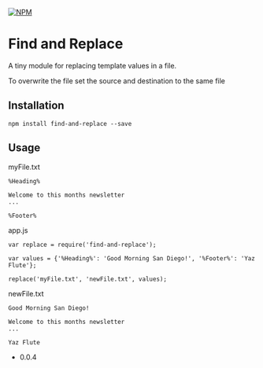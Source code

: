 [![NPM](https://nodei.co/npm/find-and-replace.png?compact=true)](https://nodei.co/npm/find-and-replace/)

Find and Replace
=========

A tiny module for replacing template values in a file.

To overwrite the file set the source and destination to the same file

## Installation
  ```
  npm install find-and-replace --save
  ```

## Usage
  myFile.txt
  ```
  %Heading%
  
  Welcome to this months newsletter
  ...
  
  %Footer%
  ```
    
  app.js
  ```JS
  var replace = require('find-and-replace');
  
  var values = {'%Heading%': 'Good Morning San Diego!', '%Footer%': 'Yaz Flute'};
  
  replace('myFile.txt', 'newFile.txt', values);
  ```
  
  newFile.txt
  ```
  Good Morning San Diego!
  
  Welcome to this months newsletter
  ...
  
  Yaz Flute
  ```

* 0.0.4
